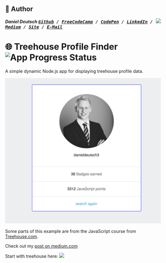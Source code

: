 ## 📝 Author
[<img src="https://s3-us-west-2.amazonaws.com/s.cdpn.io/854371/profile/profile-80_2.jpg" align="right">](http://ddcreationstudios.at/)

##### Daniel Deutsch <kbd>[Github](https://github.com/DDCreationStudios) / [FreeCodeCamp](https://www.freecodecamp.com/ddcreationstudios) / [CodePen](http://codepen.io/ddcreationstudios/) / [LinkedIn](https://www.linkedin.com/in/daniel-deutsch-b95611127) / [Medium](https://medium.com/@ddcreationstudi) / [Site](http://ddcreationstudios.at/) /  [E-Mail](mailto:deudan1010@gmail.com)</kbd>

# 🌐 Treehouse Profile Finder![App Progress Status](https://img.shields.io/badge/Status-Finished-0520b7.svg?style=plastic)

A simple dynamic Node.js app for displaying treehouse profile data. 

<img src="./preview.png" alt="pic"/>

Some parts of this example are from the JavaScript course from [Treehouse.com](https://teamtreehouse.com/tracks/full-stack-javascript).

Check out my [post on medium.com](https://medium.com/@ddcreationstudi)

Start with treehouse here:
<a href="http://referrals.trhou.se/danieldeutsch3" target="_blank"><img src="https://static.teamtreehouse.com/assets/content/referral-badge-grn.png"/></a>